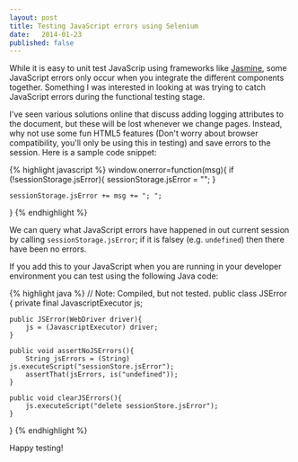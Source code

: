 ```yaml
---
layout: post
title: Testing JavaScript errors using Selenium
date:   2014-01-23
published: false
---
```


While it is easy to unit test JavaScrip using frameworks like [Jasmine](http://pivotal.github.io/jasmine/), some JavaScript errors only occur when you integrate the different components together. Something I was interested in looking at was trying to catch JavaScript errors during the functional testing stage.

I've seen various solutions online that discuss adding logging attributes to the document, but these will be lost whenever we change pages. Instead, why not use some fun HTML5 features (Don't worry about browser compatibility, you'll only be using this in testing) and save errors to the session. Here is a sample code snippet:

{% highlight javascript %}
window.onerror=function(msg){
	if (!sessionStorage.jsError){
		sessionStorage.jsError = "";
	}

	sessionStorage.jsError += msg += "; ";
}
{% endhighlight %}

We can query what JavaScript errors have happened in out current session by calling `sessionStorage.jsError`; if it is falsey (e.g. `undefined`) then there have been no errors.

If you add this to your JavaScript when you are running in your developer environment you can test using the following Java code:

{% highlight java %}
// Note: Compiled, but not tested.
public class JSError {
    private final JavascriptExecutor js;

    public JSError(WebDriver driver){
        js = (JavascriptExecutor) driver;
    }

    public void assertNoJSErrors(){
        String jsErrors = (String) js.executeScript("sessionStore.jsError");
        assertThat(jsErrors, is("undefined"));
    }

    public void clearJSErrors(){
        js.executeScript("delete sessionStore.jsError");
    }
}
{% endhighlight %}

Happy testing!